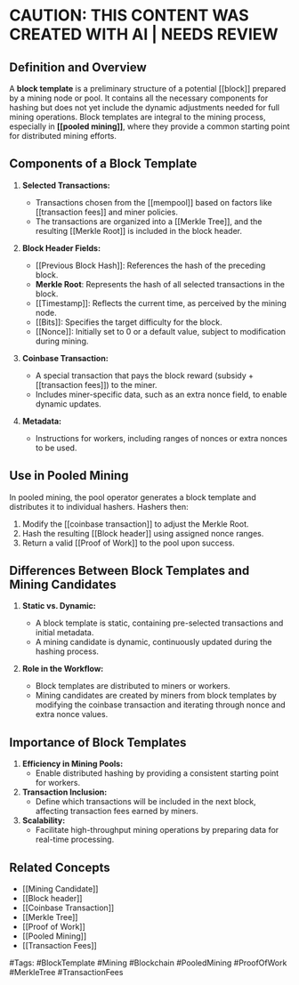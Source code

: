 # CAUTION: THIS CONTENT WAS CREATED WITH AI | NEEDS REVIEW

## Definition and Overview

A **block template** is a preliminary structure of a potential [[block]] prepared by a mining node or pool. It contains all the necessary components for hashing but does not yet include the dynamic adjustments needed for full mining operations. Block templates are integral to the mining process, especially in **[[pooled mining]]**, where they provide a common starting point for distributed mining efforts.

## Components of a Block Template

1. **Selected Transactions:**
    
    - Transactions chosen from the [[mempool]] based on factors like [[transaction fees]] and miner policies.
    - The transactions are organized into a [[Merkle Tree]], and the resulting [[Merkle Root]] is included in the block header.
2. **Block Header Fields:**
    
    - [[Previous Block Hash]]: References the hash of the preceding block.
    - **Merkle Root**: Represents the hash of all selected transactions in the block.
    - [[Timestamp]]: Reflects the current time, as perceived by the mining node.
    - [[Bits]]: Specifies the target difficulty for the block.
    - [[Nonce]]: Initially set to 0 or a default value, subject to modification during mining.
3. **Coinbase Transaction:**
    
    - A special transaction that pays the block reward (subsidy + [[transaction fees]]) to the miner.
    - Includes miner-specific data, such as an extra nonce field, to enable dynamic updates.
4. **Metadata:**
    
    - Instructions for workers, including ranges of nonces or extra nonces to be used.

## Use in Pooled Mining

In pooled mining, the pool operator generates a block template and distributes it to individual hashers. Hashers then:

1. Modify the [[coinbase transaction]] to adjust the Merkle Root.
2. Hash the resulting [[Block header]] using assigned nonce ranges.
3. Return a valid [[Proof of Work]] to the pool upon success.

## Differences Between Block Templates and Mining Candidates

1. **Static vs. Dynamic:**
    
    - A block template is static, containing pre-selected transactions and initial metadata.
    - A mining candidate is dynamic, continuously updated during the hashing process.
2. **Role in the Workflow:**
    
    - Block templates are distributed to miners or workers.
    - Mining candidates are created by miners from block templates by modifying the coinbase transaction and iterating through nonce and extra nonce values.

## Importance of Block Templates

1. **Efficiency in Mining Pools:**
    - Enable distributed hashing by providing a consistent starting point for workers.
2. **Transaction Inclusion:**
    - Define which transactions will be included in the next block, affecting transaction fees earned by miners.
3. **Scalability:**
    - Facilitate high-throughput mining operations by preparing data for real-time processing.

## Related Concepts

- [[Mining Candidate]]
- [[Block header]]
- [[Coinbase Transaction]]
- [[Merkle Tree]]
- [[Proof of Work]]
- [[Pooled Mining]]
- [[Transaction Fees]]

#Tags: #BlockTemplate #Mining #Blockchain #PooledMining #ProofOfWork #MerkleTree #TransactionFees
